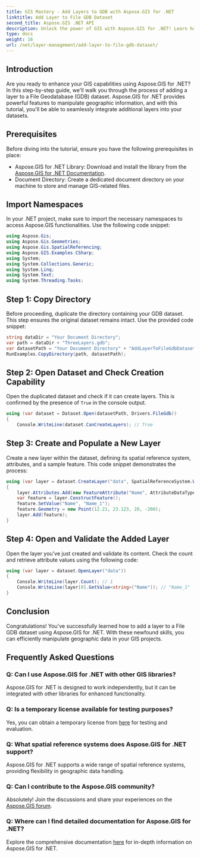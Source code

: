 ```yaml
---
title: GIS Mastery - Add Layers to GDB with Aspose.GIS for .NET
linktitle: Add Layer to File GDB Dataset
second_title: Aspose.GIS .NET API
description: Unlock the power of GIS with Aspose.GIS for .NET! Learn how to add layers to File GDB datasets in this step-by-step tutorial. #geographic data #Aspose #GIS
type: docs
weight: 16
url: /net/layer-management/add-layer-to-file-gdb-dataset/
---
```

## Introduction
Are you ready to enhance your GIS capabilities using Aspose.GIS for .NET? In this step-by-step guide, we'll walk you through the process of adding a layer to a File Geodatabase (GDB) dataset. Aspose.GIS for .NET provides powerful features to manipulate geographic information, and with this tutorial, you'll be able to seamlessly integrate additional layers into your datasets.
## Prerequisites
Before diving into the tutorial, ensure you have the following prerequisites in place:
- Aspose.GIS for .NET Library: Download and install the library from the [Aspose.GIS for .NET Documentation](https://reference.aspose.com/gis/net/).
- Document Directory: Create a dedicated document directory on your machine to store and manage GIS-related files.
## Import Namespaces
In your .NET project, make sure to import the necessary namespaces to access Aspose.GIS functionalities. Use the following code snippet:
```csharp
using Aspose.Gis;
using Aspose.Gis.Geometries;
using Aspose.Gis.SpatialReferencing;
using Aspose.GIS.Examples.CSharp;
using System;
using System.Collections.Generic;
using System.Linq;
using System.Text;
using System.Threading.Tasks;
```
## Step 1: Copy Directory
Before proceeding, duplicate the directory containing your GDB dataset. This step ensures the original dataset remains intact. Use the provided code snippet:
```csharp
string dataDir = "Your Document Directory";
var path = dataDir + "ThreeLayers.gdb";
var datasetPath = "Your Document Directory" + "AddLayerToFileGdbDataset_out.gdb";
RunExamples.CopyDirectory(path, datasetPath);
```
## Step 2: Open Dataset and Check Creation Capability
Open the duplicated dataset and check if it can create layers. This is confirmed by the presence of `True` in the console output.
```csharp
using (var dataset = Dataset.Open(datasetPath, Drivers.FileGdb))
{
    Console.WriteLine(dataset.CanCreateLayers); // True
```
## Step 3: Create and Populate a New Layer
Create a new layer within the dataset, defining its spatial reference system, attributes, and a sample feature. This code snippet demonstrates the process:
```csharp
using (var layer = dataset.CreateLayer("data", SpatialReferenceSystem.Wgs84))
{
    layer.Attributes.Add(new FeatureAttribute("Name", AttributeDataType.String));
    var feature = layer.ConstructFeature();
    feature.SetValue("Name", "Name_1");
    feature.Geometry = new Point(12.21, 23.123, 20, -200);
    layer.Add(feature);
}
```
## Step 4: Open and Validate the Added Layer
Open the layer you've just created and validate its content. Check the count and retrieve attribute values using the following code:
```csharp
using (var layer = dataset.OpenLayer("data"))
{
    Console.WriteLine(layer.Count); // 1
    Console.WriteLine(layer[0].GetValue<string>("Name")); // "Name_1"
}
```
## Conclusion
Congratulations! You've successfully learned how to add a layer to a File GDB dataset using Aspose.GIS for .NET. With these newfound skills, you can efficiently manipulate geographic data in your GIS projects.
## Frequently Asked Questions
### Q: Can I use Aspose.GIS for .NET with other GIS libraries?
Aspose.GIS for .NET is designed to work independently, but it can be integrated with other libraries for enhanced functionality.
### Q: Is a temporary license available for testing purposes?
Yes, you can obtain a temporary license from [here](https://purchase.aspose.com/temporary-license/) for testing and evaluation.
### Q: What spatial reference systems does Aspose.GIS for .NET support?
Aspose.GIS for .NET supports a wide range of spatial reference systems, providing flexibility in geographic data handling.
### Q: Can I contribute to the Aspose.GIS community?
Absolutely! Join the discussions and share your experiences on the [Aspose.GIS forum](https://forum.aspose.com/c/gis/33).
### Q: Where can I find detailed documentation for Aspose.GIS for .NET?
Explore the comprehensive documentation [here](https://reference.aspose.com/gis/net/) for in-depth information on Aspose.GIS for .NET.
